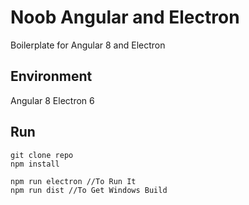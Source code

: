 # Noob Angular and Electron

Boilerplate for Angular 8 and Electron

## Environment

Angular 8
Electron 6

## Run

```
git clone repo
npm install

npm run electron //To Run It
npm run dist //To Get Windows Build
```

